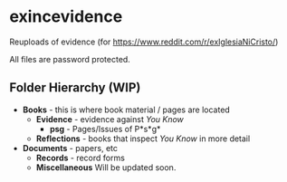 # exincevidence
Reuploads of evidence (for https://www.reddit.com/r/exIglesiaNiCristo/)

All files are password protected.

## Folder Hierarchy (WIP)
- **Books** - this is where book material / pages are located
  - **Evidence** - evidence against *You Know*
    - **psg** - Pages/Issues of P\*s\*g\*
  - **Reflections** - books that inspect *You Know* in more detail
- **Documents** - papers, etc
  - **Records** - record forms
  - **Miscellaneous**
Will be updated soon.
